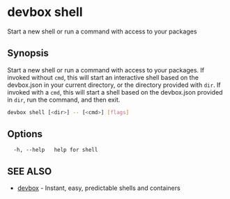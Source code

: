 # devbox shell

Start a new shell or run a command with access to your packages

## Synopsis

Start a new shell or run a command with access to your packages. 
If invoked without `cmd`, this will start an interactive shell based on the devbox.json in your current directory, or the directory provided with `dir`. 
If invoked with a `cmd`, this will start a shell based on the devbox.json provided in `dir`, run the command, and then exit.

```bash
devbox shell [<dir>] -- [<cmd>] [flags]
```

## Options

```text
  -h, --help   help for shell
```

## SEE ALSO

* [devbox](./devbox.md)	 - Instant, easy, predictable shells and containers

